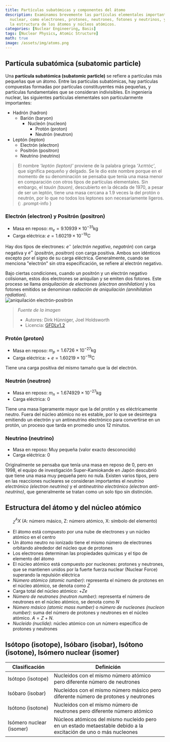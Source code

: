 ```yaml
---
title: Partículas subatómicas y componentes del átomo
description: Examinamos brevemente las partículas elementales importantes en la ingeniería
  nuclear, como electrones, protones, neutrones, fotones y neutrinos, y exploramos
  la estructura de los átomos y núcleos atómicos.
categories: [Nuclear Engineering, Basis]
tags: [Nuclear Physics, Atomic Structure]
math: true
image: /assets/img/atoms.png
---
```

## Partícula subatómica (subatomic particle)
Una **partícula subatómica (subatomic particle)** se refiere a partículas más pequeñas que un átomo. Entre las partículas subatómicas, hay partículas compuestas formadas por partículas constituyentes más pequeñas, y partículas fundamentales que se consideran indivisibles.
En ingeniería nuclear, las siguientes partículas elementales son particularmente importantes:

- Hadrón (hadron)
  - Barión (baryon)
    - Nucleón (nucleon)
      - Protón (proton)
      - Neutrón (neutron)
- Leptón (lepton)
  - Electrón (electron)
  - Positrón (positron)
  - Neutrino (neutrino)

> El nombre *'leptón (lepton)'* proviene de la palabra griega *'λεπτός'*, que significa pequeño y delgado. Se le dio este nombre porque en el momento de su denominación se pensaba que tenía una masa menor en comparación con otros tipos de partículas elementales. Sin embargo, el *tauón (tauon)*, descubierto en la década de 1970, a pesar de ser un leptón, tiene una masa cercana a 1.9 veces la del protón o neutrón, por lo que no todos los leptones son necesariamente ligeros.
{: .prompt-info }

### Electrón (electron) y Positrón (positron)
- Masa en reposo: $m_e = 9.10939 \times 10^{-31} \text{kg}$
- Carga eléctrica: $e = 1.60219 \times 10^{-19} \text{C}$

Hay dos tipos de electrones: $e^-$ (*electrón negativo*, *negatrón*) con carga negativa y $e^+$ (*positrón*, *positron*) con carga positiva. Ambos son idénticos excepto por el signo de su carga eléctrica. Generalmente, cuando se menciona "electrón" sin otra especificación, se refiere al electrón negativo.

Bajo ciertas condiciones, cuando un positrón y un electrón negativo colisionan, estos dos electrones se aniquilan y se emiten dos fotones. Este proceso se llama *aniquilación de electrones (electron annihilation)* y los fotones emitidos se denominan *radiación de aniquilación (annihilation radiation)*.  
![aniquilación electrón-positrón](https://upload.wikimedia.org/wikipedia/commons/0/0a/ElectronPositronAnnihilation.svg)
> *Fuente de la imagen*
> - Autores: Dirk Hünniger, Joel Holdsworth
> - Licencia: [GFDLv1.2](https://www.gnu.org/licenses/old-licenses/fdl-1.2.html)

### Protón (proton)
- Masa en reposo: $m_p = 1.6726 \times 10^{-27} \text{kg}$
- Carga eléctrica: + $e = 1.60219 \times 10^{-19} \text{C}$

Tiene una carga positiva del mismo tamaño que la del electrón.

### Neutrón (neutron)
- Masa en reposo: $m_n = 1.674929 \times 10^{-27} \text{kg}$
- Carga eléctrica: $0$ 

Tiene una masa ligeramente mayor que la del protón y es eléctricamente neutro. Fuera del núcleo atómico no es estable, por lo que se desintegra emitiendo un electrón y un antineutrino electrónico para convertirse en un protón, un proceso que tarda en promedio unos 12 minutos.

### Neutrino (neutrino)
- Masa en reposo: Muy pequeña (valor exacto desconocido)
- Carga eléctrica: $0$

Originalmente se pensaba que tenía una masa en reposo de 0, pero en 1998, el equipo de investigación Super-Kamiokande en Japón descubrió que tiene una masa muy pequeña pero no nula. Existen varios tipos, pero en las reacciones nucleares se consideran importantes el *neutrino electrónico (electron neutrino)* y el *antineutrino electrónico (electron anti-neutrino)*, que generalmente se tratan como un solo tipo sin distinción.

## Estructura del átomo y del núcleo atómico

$$ ^A_Z X \ (\text{A: número másico, Z: número atómico, X: símbolo del elemento})$$

- El átomo está compuesto por una nube de electrones y un núcleo atómico en el centro
- Un átomo neutro no ionizado tiene el mismo número de electrones orbitando alrededor del núcleo que de protones
- Los electrones determinan las propiedades químicas y el tipo de elemento del átomo
- El núcleo atómico está compuesto por nucleones: protones y neutrones, que se mantienen unidos por la fuerte fuerza nuclear (Nuclear Force) superando la repulsión eléctrica
- *Número atómico (atomic number)*: representa el número de protones en el núcleo atómico, se denota como $Z$
- Carga total del núcleo atómico: +$Ze$
- *Número de neutrones (neutron number)*: representa el número de neutrones en el núcleo atómico, se denota como $N$
- *Número másico (atomic mass number)* o *número de nucleones (nucleon number)*: suma del número de protones y neutrones en el núcleo atómico. $A=Z+N.$
- *Nucleido (nuclide)*: núcleo atómico con un número específico de protones y neutrones

## Isótopo (isotope), Isóbaro (isobar), Isótono (isotone), Isómero nuclear (isomer)

| Clasificación | Definición |
| --- | --- |
| Isótopo (isotope) | Nucleidos con el mismo número atómico pero diferente número de neutrones |
| Isóbaro (isobar) | Nucleidos con el mismo número másico pero diferente número de protones y neutrones |
| Isótono (isotone) | Nucleidos con el mismo número de neutrones pero diferente número atómico |
| Isómero nuclear (isomer) | Núcleos atómicos del mismo nucleido pero en un estado metaestable debido a la excitación de uno o más nucleones |
